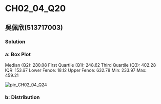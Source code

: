 # CH02_04_Q20

## 吳佩欣(513717003)

### Solution

### a: Box Plot

Median (Q2): 280.08
First Quartile (Q1): 248.62
Third Quartile (Q3): 402.28
IQR: 153.67
Lower Fence: 18.12
Upper Fence: 632.78
Min: 233.97
Max: 459.21

![pic_CH02_04_Q24](https://github.com/user-attachments/assets/c46f401d-5fac-407a-9a56-ab3e2d9f7f46)


### b: Distribution
